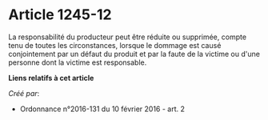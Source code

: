 # Article 1245-12

La responsabilité du producteur peut être réduite ou supprimée, compte tenu de toutes les circonstances, lorsque le dommage
est causé conjointement par un défaut du produit et par la faute de la victime ou d'une personne dont la victime est
responsable.

**Liens relatifs à cet article**

_Créé par_:

  - Ordonnance n°2016-131 du 10 février 2016 - art. 2
